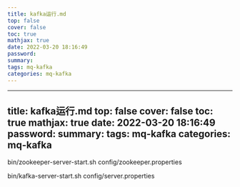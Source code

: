 ```yaml
---
title: kafka运行.md
top: false
cover: false
toc: true
mathjax: true
date: 2022-03-20 18:16:49
password:
summary:
tags: mq-kafka
categories: mq-kafka
---
```

---
title: kafka运行.md
top: false
cover: false
toc: true
mathjax: true
date: 2022-03-20 18:16:49
password:
summary:
tags: mq-kafka
categories: mq-kafka
---
bin/zookeeper-server-start.sh config/zookeeper.properties

bin/kafka-server-start.sh config/server.properties
